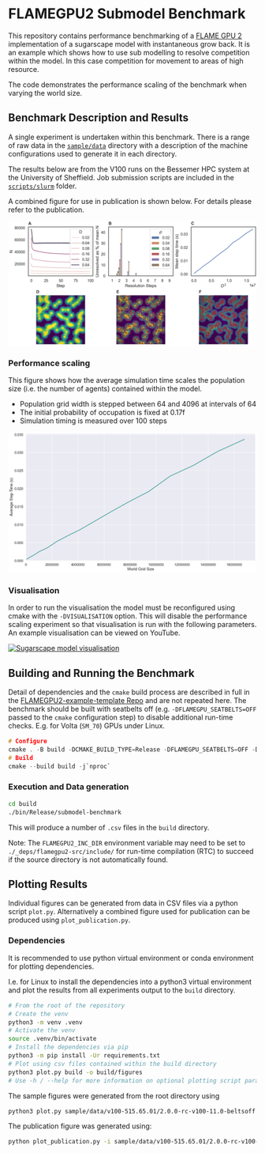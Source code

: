 # FLAMEGPU2 Submodel Benchmark

This repository contains performance benchmarking of a [FLAME GPU 2](https://github.com/FLAMEGPU/FLAMEGPU2) implementation of a sugarscape model with instantaneous grow back. It is an example which shows how to use sub modelling to resolve competition within the model. In this case competition for movement to areas of high resource.

The code demonstrates the performance scaling of the benchmark when varying the world size.

## Benchmark Description and Results

A single experiment is undertaken within this benchmark. There is a range of raw data in the [`sample/data`](sample/data) directory with a description of the machine configurations used to generate it in each directory.

The results below are from the V100 runs on the Bessemer HPC system at the University of Sheffield. Job submission scripts are included in the [`scripts/slurm`](scripts/slurm) folder.

A combined figure for use in publication is shown below. For details please refer to the publication.

[![Combined Benchmark Figure](sample/figures/v100-515.65.01/2.0.0-rc-v100-11.0-beltsoff/paper_figure.png)](sample/figures/v100-515.65.01/2.0.0-rc-v100-11.0-beltsoff/paper_figure.png)

### Performance scaling

This figure shows how the average simulation time scales the population size (i.e. the number of agents) contained within the model.

+ Population grid width is stepped between 64 and 4096 at intervals of 64
+ The initial probability of occupation is fixed at 0.17f
+ Simulation timing is measured over 100 steps

![sample/figures/v100-515.65.01/2.0.0-rc-v100-11.0-beltsoff/performance--submodel_performance_scaling.png](sample/figures/v100-515.65.01/2.0.0-rc-v100-11.0-beltsoff/performance--submodel_performance_scaling.png)

### Visualisation

In order to run the visualisation the model must be reconfigured using cmake with the `-DVISUALISATION` option. This will disable the performance scaling experiment so that visualisation is run with the following parameters. An example visualisation can be viewed on YouTube. 

[![Sugarscape model visualisation](https://img.youtube.com/vi/tSLV19AWfwg/0.jpg)](https://youtu.be/tSLV19AWfwg)

## Building and Running the Benchmark

Detail of dependencies and the `cmake` build process are described in full in the [FLAMEGPU2-example-template Repo](https://github.com/FLAMEGPU/FLAMEGPU2-example-template) and are not repeated here. The benchmark should be built with seatbelts off (e.g. `-DFLAMEGPU_SEATBELTS=OFF` passed to the `cmake` configuration step) to disable additional run-time checks. E.g. for Volta (`SM_70`) GPUs under Linux.

```c
# Configure 
cmake . -B build -DCMAKE_BUILD_TYPE=Release -DFLAMEGPU_SEATBELTS=OFF -DCMAKE_CUDA_ARCHITECTURES=70
# Build
cmake --build build -j`nproc` 
```

### Execution and Data generation

```bash
cd build
./bin/Release/submodel-benchmark
```

This will produce a number of `.csv` files in the `build` directory.

Note: The `FLAMEGPU2_INC_DIR` environment variable may need to be set to `./_deps/flamegpu2-src/include/` for run-time compilation (RTC) to succeed if the source directory is not automatically found.

## Plotting Results

Individual figures can be generated from data in CSV files via a python script `plot.py`. Alternatively a combined figure used for publication can be produced using `plot_publication.py`.

### Dependencies

It is recommended to use python virtual environment or conda environment for plotting dependencies.

I.e. for Linux to install the dependencies into a python3 virtual environment and plot the results from all experiments output to the `build` directory.

```bash
# From the root of the repository
# Create the venv
python3 -m venv .venv
# Activate the venv
source .venv/bin/activate
# Install the dependencies via pip
python3 -m pip install -Ur requirements.txt
# Plot using csv files contained within the build directory
python3 plot.py build -o build/figures
# Use -h / --help for more information on optional plotting script parameters.
```

The sample figures were generated from the root directory using

```bash
python3 plot.py sample/data/v100-515.65.01/2.0.0-rc-v100-11.0-beltsoff -o sample/figures/v100-515.65.01/2.0.0-rc-v100-11.0-beltsoff
```

The publication figure was generated using:

```bash
python plot_publication.py -i sample/data/v100-515.65.01/2.0.0-rc-v100-11.0-beltsoff -o sample/figures/v100-515.65.01/2.0.0-rc-v100-11.0-beltsoff
```
